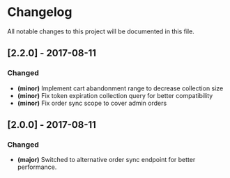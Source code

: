 # Changelog
All notable changes to this project will be documented in this file.

## [2.2.0] - 2017-08-11

### Changed
- **(minor)** Implement cart abandonment range to decrease collection size
- **(minor)** Fix token expiration collection query for better compatibility  
- **(minor)** Fix order sync scope to cover admin orders  

## [2.0.0] - 2017-08-11

### Changed
- **(major)** Switched to alternative order sync endpoint for better performance.

